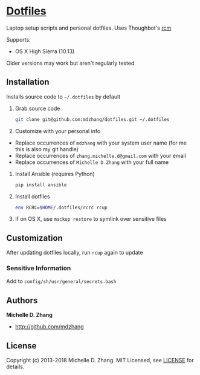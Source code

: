 # [Dotfiles](https://dotfiles.github.io/)

Laptop setup scripts and personal dotfiles. Uses Thoughbot's [rcm][rcm]

Supports:

* OS X High Sierra (10.13)

Older versions may work but aren't regularly tested

## Installation

Installs source code to `~/.dotfiles` by default

1. Grab source code
    ```sh
    git clone git@github.com:mdzhang/dotfiles.git ~/.dotfiles
    ```

1. Customize with your personal info
  - Replace occurrences of `mdzhang` with your system user name (for me this is also my git handle)
  - Replace occurrences of `zhang.michelle.d@gmail.com` with your email
  - Replace occurrences of `Michelle D Zhang` with your full name

1. Install Ansible (requires Python)
    ```sh
    pip install ansible
    ```

1. Install dotfiles
    ```sh
    env RCRC=$HOME/.dotfiles/rcrc rcup
    ```

1. If on OS X, use `mackup restore` to symlink over sensitive files

## Customization

After updating dotfiles locally, run `rcup` again to update

### Sensitive Information

Add to `config/sh/usr/general/secrets.bash`

## Authors

**Michelle D. Zhang**

  * <http://github.com/mdzhang>

## License

Copyright (c) 2013-2018 Michelle D. Zhang. MIT Licensed, see [LICENSE](LICENSE) for details.

[rcm]: https://github.com/thoughtbot/rcm
